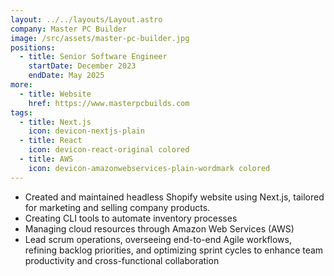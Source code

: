 ```yaml
---
layout: ../../layouts/Layout.astro
company: Master PC Builder
image: /src/assets/master-pc-builder.jpg
positions:
  - title: Senior Software Engineer
    startDate: December 2023
    endDate: May 2025
more:
  - title: Website
    href: https://www.masterpcbuilds.com
tags:
  - title: Next.js
    icon: devicon-nextjs-plain
  - title: React
    icon: devicon-react-original colored
  - title: AWS
    icon: devicon-amazonwebservices-plain-wordmark colored
---
```


- Created and maintained headless Shopify website using Next.js, tailored for marketing and selling company products.
- Creating CLI tools to automate inventory processes
- Managing cloud resources through Amazon Web Services (AWS)
- Lead scrum operations, overseeing end-to-end Agile workflows, refining backlog priorities, and optimizing sprint cycles to enhance team productivity and cross-functional collaboration
